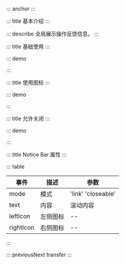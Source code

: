 ::: anchor
:::

::: title 基本介绍
:::

::: describe 全局展示操作反馈信息。
:::

::: title 基础使用
:::

::: demo

<template>
    <lay-notice-bar text="以写作为工具，为道途，先帮助自己一程，再以自己的领悟帮助他人一程, 这是一种服务 。" mode="link"></lay-notice-bar>
</template>

<script>
import { layer } from "@layui/layer-vue"

export default {
  setup() {

    return {
    }
  }
}
</script>

:::

::: title 使用图标
:::

::: demo

<template>
    <lay-notice-bar leftIcon="layui-icon-mute" text="最好的爱是两个人彼此做个伴，不要束缚，不要缠绕，不要占有，不渴望从对方那里得到，只是并肩站在一起，看看这个世界。"></lay-notice-bar>
</template>

<script>
import { ref } from "vue"

export default {
  setup() {

    return {
    }
  }
}
</script>

:::

::: title 允许关闭
:::

::: demo

<template>
    <lay-notice-bar leftIcon="layui-icon-mute" rightIcon="layui-icon-close" text="所有发生过的都是既定的。是应该发生。只能发生。" mode="closeable"></lay-notice-bar>
</template>

<script>
import { ref } from "vue"

export default {
  setup() {

    const visible = ref(true);

    return {
        visible
    }
  }
}
</script>

:::


::: title Notice Bar 属性
:::

::: table

| 事件 | 描述     | 参数                  |
| ---- | -------- | --------------------- |
| mode | 模式 | 'link' 'closeable' |
| text | 内容 | 滚动内容 |
| leftIcon | 左侧图标 | -- |
| rightIcon | 右侧图标 | -- |

:::

 

::: previousNext transfer
:::